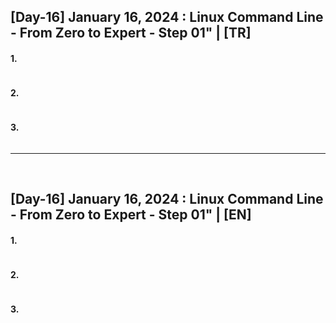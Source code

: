 <h2> [Day-16] January 16, 2024 : Linux Command Line - From Zero to Expert - Step 01" | [TR] </h2> 

#### 1. 
```

```

#### 2. 
```

```

#### 3. 
``` 

```

<hr/>

</br>

<h2> [Day-16] January 16, 2024 : Linux Command Line - From Zero to Expert - Step 01" | [EN] </h2> 

#### 1. 
```

```

#### 2. 
```

```

#### 3. 
``` 

```